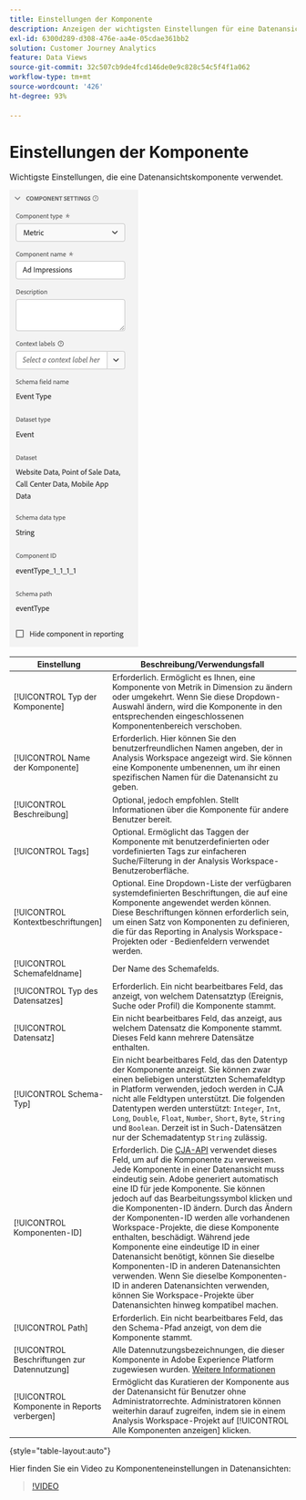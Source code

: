 ```yaml
---
title: Einstellungen der Komponente
description: Anzeigen der wichtigsten Einstellungen für eine Datenansichtskomponente
exl-id: 6300d289-d308-476e-aa4e-05cdae361bb2
solution: Customer Journey Analytics
feature: Data Views
source-git-commit: 32c507cb9de4fcd146de0e9c828c54c5f4f1a062
workflow-type: tm+mt
source-wordcount: '426'
ht-degree: 93%

---
```


# Einstellungen der Komponente

Wichtigste Einstellungen, die eine Datenansichtskomponente verwendet.

![Einstellungen der Komponente](../assets/component-settings.png)

| Einstellung | Beschreibung/Verwendungsfall |
| --- | --- |
| [!UICONTROL Typ der Komponente] | Erforderlich. Ermöglicht es Ihnen, eine Komponente von Metrik in Dimension zu ändern oder umgekehrt. Wenn Sie diese Dropdown-Auswahl ändern, wird die Komponente in den entsprechenden eingeschlossenen Komponentenbereich verschoben. |
| [!UICONTROL Name der Komponente] | Erforderlich. Hier können Sie den benutzerfreundlichen Namen angeben, der in Analysis Workspace angezeigt wird. Sie können eine Komponente umbenennen, um ihr einen spezifischen Namen für die Datenansicht zu geben. |
| [!UICONTROL Beschreibung] | Optional, jedoch empfohlen. Stellt Informationen über die Komponente für andere Benutzer bereit. |
| [!UICONTROL Tags] | Optional. Ermöglicht das Taggen der Komponente mit benutzerdefinierten oder vordefinierten Tags zur einfacheren Suche/Filterung in der Analysis Workspace-Benutzeroberfläche. |
| [!UICONTROL Kontextbeschriftungen] | Optional. Eine Dropdown-Liste der verfügbaren systemdefinierten Beschriftungen, die auf eine Komponente angewendet werden können. Diese Beschriftungen können erforderlich sein, um einen Satz von Komponenten zu definieren, die für das Reporting in Analysis Workspace-Projekten oder -Bedienfeldern verwendet werden. |
| [!UICONTROL Schemafeldname] | Der Name des Schemafelds. |
| [!UICONTROL Typ des Datensatzes] | Erforderlich. Ein nicht bearbeitbares Feld, das anzeigt, von welchem Datensatztyp (Ereignis, Suche oder Profil) die Komponente stammt. |
| [!UICONTROL Datensatz] | Ein nicht bearbeitbares Feld, das anzeigt, aus welchem Datensatz die Komponente stammt. Dieses Feld kann mehrere Datensätze enthalten. |
| [!UICONTROL Schema-Typ] | Ein nicht bearbeitbares Feld, das den Datentyp der Komponente anzeigt.  Sie können zwar einen beliebigen unterstützten Schemafeldtyp in Platform verwenden, jedoch werden in CJA nicht alle Feldtypen unterstützt. Die folgenden Datentypen werden unterstützt: `Integer`, `Int`, `Long`, `Double`, `Float`, `Number`, `Short`, `Byte`, `String` und `Boolean`. Derzeit ist in Such-Datensätzen nur der Schemadatentyp `String` zulässig. |
| [!UICONTROL Komponenten-ID] | Erforderlich. Die [CJA-API](https://adobe.io/cja-apis/docs) verwendet dieses Feld, um auf die Komponente zu verweisen. Jede Komponente in einer Datenansicht muss eindeutig sein. Adobe generiert automatisch eine ID für jede Komponente. Sie können jedoch auf das Bearbeitungssymbol klicken und die Komponenten-ID ändern. Durch das Ändern der Komponenten-ID werden alle vorhandenen Workspace-Projekte, die diese Komponente enthalten, beschädigt. Während jede Komponente eine eindeutige ID in einer Datenansicht benötigt, können Sie dieselbe Komponenten-ID in anderen Datenansichten verwenden. Wenn Sie dieselbe Komponenten-ID in anderen Datenansichten verwenden, können Sie Workspace-Projekte über Datenansichten hinweg kompatibel machen. |
| [!UICONTROL Path] | Erforderlich. Ein nicht bearbeitbares Feld, das den Schema-Pfad anzeigt, von dem die Komponente stammt. |
| [!UICONTROL Beschriftungen zur Datennutzung] | Alle Datennutzungsbezeichnungen, die dieser Komponente in Adobe Experience Platform zugewiesen wurden. [Weitere Informationen](/help/data-views/data-governance.md) |
| [!UICONTROL Komponente in Reports verbergen] | Ermöglicht das Kuratieren der Komponente aus der Datenansicht für Benutzer ohne Administratorrechte. Administratoren können weiterhin darauf zugreifen, indem sie in einem Analysis Workspace-Projekt auf [!UICONTROL Alle Komponenten anzeigen] klicken. |

{style="table-layout:auto"}

Hier finden Sie ein Video zu Komponenteneinstellungen in Datenansichten:

>[!VIDEO](https://video.tv.adobe.com/v/333112/?quality=12)
